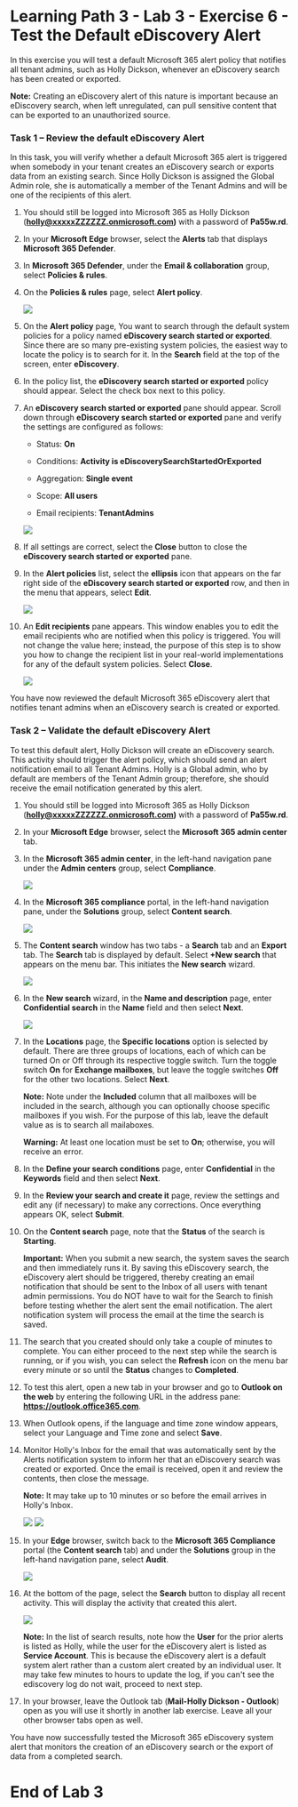 # Learning Path 3 - Lab 3 - Exercise 6 - Test the Default eDiscovery Alert

In this exercise you will test a default Microsoft 365 alert policy that notifies all tenant admins, such as Holly Dickson, whenever an eDiscovery search has been created or exported.

**Note:** Creating an eDiscovery alert of this nature is important because an eDiscovery search, when left unregulated, can pull sensitive content that can be exported to an unauthorized source.

### Task 1 – Review the default eDiscovery Alert

In this task, you will verify whether a default Microsoft 365 alert is triggered when somebody in your tenant creates an eDiscovery search or exports data from an existing search. Since Holly Dickson is assigned the Global Admin role, she is automatically a member of the Tenant Admins and will be one of the recipients of this alert. 

1. You should still be logged into Microsoft 365 as Holly Dickson (**holly@xxxxxZZZZZZ.onmicrosoft.com)** with a password of **Pa55w.rd**. 

2. In your **Microsoft Edge** browser, select the **Alerts** tab that displays **Microsoft 365 Defender**.

3. In **Microsoft 365 Defender**, under the **Email & collaboration** group, select **Policies & rules**. 

4. On the **Policies & rules** page, select **Alert policy**. 

	![](images/ediscovery1.png)

5. On the **Alert policy** page, You want to search through the default system policies for a policy named **eDiscovery search started or exported**. Since there are so many pre-existing system policies, the easiest way to locate the policy is to search for it. In the **Search** field at the top of the screen, enter **eDiscovery**.

6. In the policy list, the **eDiscovery search started or exported** policy should appear. Select the check box next to this policy.

7. An **eDiscovery search started or exported** pane should appear. Scroll down through **eDiscovery search started or exported** pane and verify the settings are configured as follows:

	- Status: **On**
	
	- Conditions: **Activity is eDiscoverySearchStartedOrExported**

	- Aggregation: **Single event**

	- Scope: **All users**

	- Email recipients: **TenantAdmins**

	![](images/ediscovery2.png)

8. If all settings are correct, select the **Close** button to close the **eDiscovery search started or exported** pane.

9. In the **Alert policies** list, select the **ellipsis** icon that appears on the far right side of the **eDiscovery search started or exported** row, and then in the menu that appears, select **Edit**.

	![](images/ediscovery3.png)

10. An **Edit recipients** pane appears. This window enables you to edit the email recipients who are notified when this policy is triggered. You will not change the value here; instead, the purpose of this step is to show you how to change the recipient list in your real-world implementations for any of the default system policies. Select **Close**.

	![](images/ediscovery4.png)

You have now reviewed the default Microsoft 365 eDiscovery alert that notifies tenant admins when an eDiscovery search is created or exported.

### Task 2 – Validate the default eDiscovery Alert

To test this default alert, Holly Dickson will create an eDiscovery search. This activity should trigger the alert policy, which should send an alert notification email to all Tenant Admins. Holly is a Global admin, who by default are members of the Tenant Admin group; therefore, she should receive the email notification generated by this alert. 

1. You should still be logged into Microsoft 365 as Holly Dickson (**holly@xxxxxZZZZZZ.onmicrosoft.com)** with a password of **Pa55w.rd**. 

2. In your **Microsoft Edge** browser, select the **Microsoft 365 admin center** tab. 

3. In the **Microsoft 365 admin center**, in the left-hand navigation pane under the **Admin centers** group, select **Compliance**.

	![](images/ediscovery5.png)

4. In the **Microsoft 365 compliance** portal, in the left-hand navigation pane, under the **Solutions** group, select **Content search**.

	![](images/ediscovery6.png)

5. The **Content search** window has two tabs - a **Search** tab and an **Export** tab. The **Search** tab is displayed by default. Select **+New search** that appears on the menu bar. This initiates the **New search** wizard.

	![](images/ediscovery7.png)

6. In the **New search** wizard, in the **Name and description** page, enter **Confidential search** in the **Name** field and then select **Next**.

	![](images/ediscovery8.png)

7. In the **Locations** page, the **Specific locations** option is selected by default. There are three groups of locations, each of which can be turned On or Off through its respective toggle switch. Turn the toggle switch **On** for **Exchange mailboxes**, but leave the toggle switches **Off** for the other two locations. Select **Next**. <br/>

	**Note:** Note under the **Included** column that all mailboxes will be included in the search, although you can optionally choose specific mailboxes if you wish. For the purpose of this lab, leave the default value as is to search all mailaboxes.

	**Warning:** At least one location must be set to **On**; otherwise, you will receive an error.  

8. In the **Define your search conditions** page, enter **Confidential** in the **Keywords** field and then select **Next**.

9. In the **Review your search and create it** page, review the settings and edit any (if necessary) to make any corrections. Once everything appears OK, select **Submit**. 

10. On the **Content search** page, note that the **Status** of the search is **Starting**. <br/>

	**Important:** When you submit a new search, the system saves the search and then immediately runs it. By saving this eDiscovery search, the eDiscovery alert should be triggered, thereby creating an email notification that should be sent to the Inbox of all users with tenant admin permissions. You do NOT have to wait for the Search to finish before testing whether the alert sent the email notification. The alert notification system will process the email at the time the search is saved.

11. The search that you created should only take a couple of minutes to complete. You can either proceed to the next step while the search is running, or if you wish, you can select the **Refresh** icon on the menu bar every minute or so until the **Status** changes to **Completed**.

12. To test this alert, open a new tab in your browser and go to **Outlook on the web** by entering the following URL in the address pane: **https://outlook.office365.com**.

13. When Outlook opens, if the language and time zone window appears, select your Language and Time zone and select **Save**.

14. Monitor Holly's Inbox for the email that was automatically sent by the Alerts notification system to inform her that an eDiscovery search was created or exported. Once the email is received, open it and review the contents, then close the message. <br/>

	**Note:** It may take up to 10 minutes or so before the email arrives in Holly's Inbox.

	![](images/ediscovery10.png)
	![](images/ediscovery11.png)	

15. In your **Edge** browser, switch back to the **Microsoft 365 Compliance** portal (the **Content search** tab) and under the **Solutions** group in the left-hand navigation pane, select **Audit**. 

	![](images/ediscovery12.png)

16. At the bottom of the page, select the **Search** button to display all recent activity. This will display the activity that created this alert. <br/>

	![](images/ediscovery13.png)

	**Note:** In the list of search results, note how the **User** for the prior alerts is listed as Holly, while the user for the eDiscovery alert is listed as **Service Account**. This is because the eDiscovery alert is a default system alert rather than a custom alert created by an individual user. It may take few minutes to hours to update the log, if you can't see the ediscovery log do not wait, proceed to next step.

17. In your browser, leave the Outlook tab (**Mail-Holly Dickson - Outlook**) open as you will use it shortly in another lab exercise. Leave all your other browser tabs open as well.

You have now successfully tested the Microsoft 365 eDiscovery system alert that monitors the creation of an eDiscovery search or the export of data from a completed search.


# End of Lab 3
